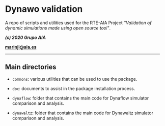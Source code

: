 
Dynawo validation
=================

A repo of scripts and utilities used for the RTE-AIA Project
*"Validation of dynamic simulations made using open source tool"*.

***(c) 2020 Grupo AIA***

**marinjl@aia.es**


-------------------------------------------------------------------------------


## Main directories

  * `commons`: various utilities that can be used to use the package.
  
  * `doc`: documents to assist in the package installation process.

  * `dynaflow`: folder that contains the main code for Dynaflow simulator comparison and analysis.
	
  * `dynawaltz`: folder that contains the main code for Dynawaltz simulator comparison and analysis.
  




